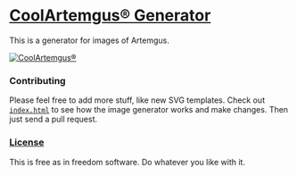 # [CoolArtemgus® Generator](https://artemgus.lintn.de)
This is a generator for images of Artemgus.

[![CoolArtemgus®](.github/screenshots/screenshot.png)](https://artemgus.lintn.de)

### Contributing
Please feel free to add more stuff, like new SVG templates.
Check out [`index.html`](index.html) to see how the image generator works and make changes. Then just send a pull request.

### [License](LICENSE)
This is free as in freedom software. Do whatever you like with it.
